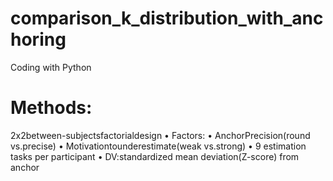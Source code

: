 # comparison_k_distribution_with_anchoring
Coding with Python

# Methods:
 2x2between-subjectsfactorialdesign
 • Factors:
 • AnchorPrecision(round vs.precise)
 • Motivationtounderestimate(weak vs.strong)
 • 9 estimation tasks per participant
 • DV:standardized mean deviation(Z-score) from anchor
